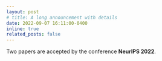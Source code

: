 ```yaml
---
layout: post
# title: A long announcement with details
date: 2022-09-07 16:11:00-0400
inline: true
related_posts: false
---
```


Two papers are accepted by the conference **NeurIPS 2022**.

